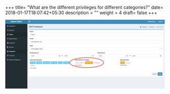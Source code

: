 +++
title= "What are the different privileges for different categories?"
date= 2018-01-17T18:07:42+05:30
description = ""
weight = 4
draft= false
+++


![what are the different privileges for different categories?](/images/employees/types_of_priviledges/types_of_priviledges.png)